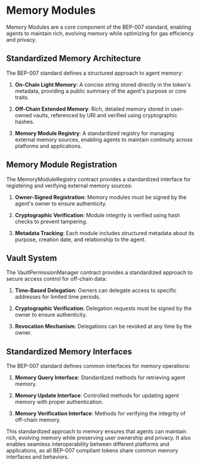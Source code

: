 # Memory Modules

Memory Modules are a core component of the BEP-007 standard, enabling agents to maintain rich, evolving memory while optimizing for gas efficiency and privacy.

## Standardized Memory Architecture

The BEP-007 standard defines a structured approach to agent memory:

1. **On-Chain Light Memory**: A concise string stored directly in the token's metadata, providing a public summary of the agent's purpose or core traits.

2. **Off-Chain Extended Memory**: Rich, detailed memory stored in user-owned vaults, referenced by URI and verified using cryptographic hashes.

3. **Memory Module Registry**: A standardized registry for managing external memory sources, enabling agents to maintain continuity across platforms and applications.

## Memory Module Registration

The MemoryModuleRegistry contract provides a standardized interface for registering and verifying external memory sources:

1. **Owner-Signed Registration**: Memory modules must be signed by the agent's owner to ensure authenticity.

2. **Cryptographic Verification**: Module integrity is verified using hash checks to prevent tampering.

3. **Metadata Tracking**: Each module includes structured metadata about its purpose, creation date, and relationship to the agent.

## Vault System

The VaultPermissionManager contract provides a standardized approach to secure access control for off-chain data:

1. **Time-Based Delegation**: Owners can delegate access to specific addresses for limited time periods.

2. **Cryptographic Verification**: Delegation requests must be signed by the owner to ensure authenticity.

3. **Revocation Mechanism**: Delegations can be revoked at any time by the owner.

## Standardized Memory Interfaces

The BEP-007 standard defines common interfaces for memory operations:

1. **Memory Query Interface**: Standardized methods for retrieving agent memory.

2. **Memory Update Interface**: Controlled methods for updating agent memory with proper authentication.

3. **Memory Verification Interface**: Methods for verifying the integrity of off-chain memory.

This standardized approach to memory ensures that agents can maintain rich, evolving memory while preserving user ownership and privacy. It also enables seamless interoperability between different platforms and applications, as all BEP-007 compliant tokens share common memory interfaces and behaviors.
